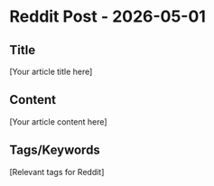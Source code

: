 # Reddit Post - 2026-05-01

## Title
[Your article title here]

## Content
[Your article content here]

## Tags/Keywords
[Relevant tags for Reddit]
